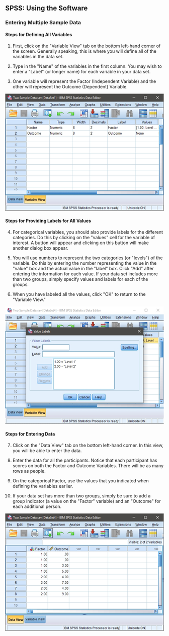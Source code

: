 ## SPSS: Using the Software

### Entering Multiple Sample Data 

#### Steps for Defining All Variables 

1. First, click on the
 "Variable View" tab on the 
 bottom left-hand corner of 
 the screen. Generally
 speaking, this is where
 you will define all of the 
 variables in the data set. 

2. Type in the "Name" of the
 variables in the first 
 column. You may wish to
 enter a "Label" (or longer 
 name) for each variable in 
 your data set. 

3. One variable will represent
 the Factor (Independent
 Variable) and the other
 will represent the Outcome 
 (Dependent) Variable.

<p align="center"><kbd><img src="image5.png"></kbd></p>

#### Steps for Providing Labels for All Values

4. For categorical variables, 
 you should also provide
 labels for the different 
 categories. Do this by 
 clicking on the "values" 
 cell for the variable of 
 interest. A button will
 appear and clicking on 
 this button will make
 another dialog box appear. 

5. You will use numbers to
 represent the two
 categories (or "levels") 
 of the variable. Do this 
 by entering the number 
 representing the value in
 the "value" box and the
 actual value in the
 "label" box. Click "Add" 
 after entering the 
 information for each 
 value. If your data set
 includes more than two 
 groups, simply specify 
 values and labels for each 
 of the groups. 

6. When you have labeled all
 the values, click "OK" to
 return to the "Variable
 View." 

<p align="center"><kbd><img src="image6.png"></kbd></p>

#### Steps for Entering Data

 7. Click on the "Data View" tab 
 on the bottom left-hand
 corner. In this view, you
 will be able to enter the
 data.

 8. Enter the data for all the 
 participants. Notice that
 each participant has 
 scores on both the Factor
 and Outcome Variables. 
 There will be as many rows 
 as people. 

 9. On the categorical Factor, 
 use the values that you
 indicated when defining
 the variables earlier. 

 10. If your data set has more
 than two groups, simply be 
 sure to add a group
 indicator (a value on the
 "Factor" variable) and an
 "Outcome" for each 
 additional person. 

<p align="center"><kbd><img src="image7.png"></kbd></p>
